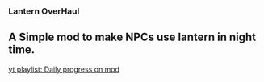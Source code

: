 ### Lantern OverHaul
## A Simple mod to make NPCs use lantern in night time.
[yt playlist: Daily progress on mod](https://www.youtube.com/watch?v=D-lLdU0fwME&list=PLnhabGK5dasMxRhXzg7yk6kipEBdSfGhG)
